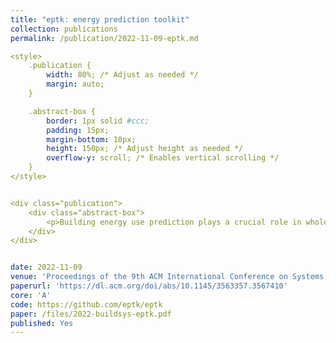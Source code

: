```yaml
---
title: "eptk: energy prediction toolkit"
collection: publications
permalink: /publication/2022-11-09-eptk.md

<style>
    .publication {
        width: 80%; /* Adjust as needed */
        margin: auto;
    }

    .abstract-box {
        border: 1px solid #ccc;
        padding: 15px;
        margin-bottom: 10px;
        height: 150px; /* Adjust height as needed */
        overflow-y: scroll; /* Enables vertical scrolling */
    }
</style>


<div class="publication">
    <div class="abstract-box">
        <p>Building energy use prediction plays a crucial role in whole building energy management. In recent years, with the advent of advanced metering infrastructures that generate sub-hourly energy meter readings, data-driven energy prediction models have been implemented by leveraging advanced machine learning algorithms. However, the lack of standardization of model development and evaluation tools hinders the advancement and proliferation of data-driven energy prediction techniques on a large scale. This paper presents eptk, an open-source toolkit that enables the seamless development of data-driven energy prediction models. The proposed toolkit helps researchers and practitioners to easily benchmark the existing and new data-driven models on various open-source datasets containing time-series of multiple energy meter data along with relevant metadata. Using the toolkit, we develop and compare the performance of 34 models on two large datasets containing more than 3,000 smart meter readings. eptk will be released in open-source for community use.</p>
    </div>
</div>


date: 2022-11-09
venue: 'Proceedings of the 9th ACM International Conference on Systems for Energy-Efficient Buildings, Cities, and Transportation'
paperurl: 'https://dl.acm.org/doi/abs/10.1145/3563357.3567410'
core: 'A'  
code: https://github.com/eptk/eptk
paper: /files/2022-buildsys-eptk.pdf
published: Yes
---
```



    

